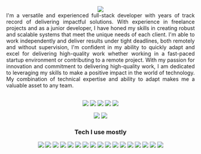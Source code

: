 <!-- Header -->
<div align="center">
<a href="#"><img src="https://readme-typing-svg.demolab.com/?lines=Hello%20World!;I'm%20a%20Full-stack%20developer.;I%20design%20UI/UX.;I%20have%205%2B%20years%20of%20experience.;I'm%20a%20Founder%20of%20RojakCube.;I'm%20always%20Typing...&font=Fira%20Code&center=true&width=440&height=45&color=13da5a&vCenter=true&size=22&pause=2000"/></a>
</div>

<!-- About Me -->
<div align="left" style="text-align: justify;">
I'm a versatile and experienced full-stack developer with years of track record of delivering impactful solutions. With experience in freelance projects and as a junior developer, I have honed my skills in creating robust and scalable systems that meet the unique needs of each client. I'm able to work independently and deliver results under tight deadlines, both remotely and without supervision, I'm confident in my ability to quickly adapt and excel for delivering high-quality work whether working in a fast-paced startup environment or contributing to a remote project. With my passion for innovation and commitment to delivering high-quality work, I am dedicated to leveraging my skills to make a positive impact in the world of technology. My combination of technical expertise and ability to adapt makes me a valuable asset to any team.
</div><br>


<!-- Skills -->
<div align="center">

[![](https://img.icons8.com/stickers/48/null/discord.png)](#)
[![](https://img.icons8.com/stickers/48/null/domain--v1.png)](https://kimmohito.com)
[![](https://img.icons8.com/stickers/48/null/linkedin.png)](https://linkedin.com/in/kimmohito)
[![](https://img.icons8.com/stickers/48/null/twitter.png)](https://twitter.com/kimmohito)
[![](https://img.icons8.com/stickers/48/null/instagram-new--v2.png)](https://instagram.com/kimmohito)

<a href="https://instagram.com/kimmohito" target="_blank">![](https://img.icons8.com/stickers/48/null/instagram-new--v2.png)</a>
<a href="https://instagram.com/kimmohito" target="_blank">![](https://img.icons8.com/stickers/48/null/instagram-new--v2.png)</a>

</div>

<!-- Skills -->
<div align="center">

### Tech I use mostly
![](https://img.icons8.com/color/36/null/linux.png)
![](https://img.icons8.com/color/36/null/bash.png)
![](https://img.icons8.com/color/36/null/git.png)
![](https://img.icons8.com/color/36/null/visual-studio-code-2019.png)
![](https://img.icons8.com/fluency/36/null/docker.png)
![](https://img.icons8.com/color/36/null/php.png)
![](https://img.icons8.com/fluency/36/null/laravel.png)
![](https://img.icons8.com/color/36/null/symfony.png)
![](https://img.icons8.com/color/36/null/javascript.png)
![](https://img.icons8.com/color/36/null/vue-js.png)
![](https://img.icons8.com/color/36/null/react-native.png)
![](https://img.icons8.com/color/36/null/html-5.png)
![](https://img.icons8.com/color/36/null/css3.png)
![](https://img.icons8.com/color/36/null/tailwindcss.png)
![](https://img.icons8.com/color/36/null/adobe-xd.png)
![](https://img.icons8.com/color/36/null/adobe-illustrator.png)
![](https://img.icons8.com/color/36/null/figma.png)

</div>

<!-- VSCODE Ext -->
<!-- <div align="center"><br>

### VSCode Extension that I use:
- test
- test

</div> -->





<!-- 

<div align="center" class="pt-10">


[![LinkedIn](https://img.shields.io/badge/Follow-612-fff?logo=LinkedIn&style=social&messageColor=red)](#)
[![Instagram](https://img.shields.io/badge/Follow-9k-fff?logo=Instagram&style=social)](#)
[![Twitter](https://img.shields.io/twitter/follow/kimmohito?label=Follow&style=social)](#)
[![Youtube](https://img.shields.io/youtube/channel/subscribers/UCnsIaJK9zEXAqXJsexevOfA?label=Subscribe&style=social)](#)

</div><br> -->



<!-- 

```yml
experience:
      "Sep 2022 - current"  : "Junior Developer @ SAGE42 APPS",
      "Aug 2022 - Jan 2023" : "Practical @ Jamilah Mansor",
      "Jul 2017 - Nov 2017" : "Practical @ Information Management Department, State Secretary Incorporated",
education:
      "Aug 2018 - Jun 2022" : "Degree in Network System @ Universiti Kuala Lumpur, Malaysian Institute of Information Technology",
      "Jul 2014 - Jun 2017" : "Diploma in Network Security @ German Malaysian Institute, Bangi, Malaysia",
``` -->


<!-- 


<link rel="stylesheet" href="https://kimmohito.com/fontawesome/css/all.css">

<link href="https://code.iconify.design/iconify-icon/1.0.1/iconify-icon.min.js" rel="script">






<!-- Hire me --
<div align="center">
</div><br>


```yml
name: Kim Mohito
education:
      - ["Universiti Kuala Lumpur, Malaysian Institute of Information Technology", "Bachelor's in Network System", "2018-2021"]
      - ["German Malaysian Institute", "Network Security", "2014-2017"]
experience:
      - ["Johansons Robotic", ""]
interest: ["IoT", "Crypto", "BlockChain"]
working_on:
currently_learning: ["Kubernetes"]
hobbies: ["Netflix", "DotA2"]


```


<!--
- 🔭 I’m currently working on ...
- 🌱 I’m currently learning ...
- 👯 I’m looking to collaborate on ...
- 🤔 I’m looking for help with ...
- 💬 Ask me about ...
- 📫 How to reach me: ...
- 😄 Pronouns: ...
- ⚡ Fun fact: ...
--

Hi <img src="https://media.giphy.com/media/hvRJCLFzcasrR4ia7z/giphy.gif" width="16"> I was graduated as a Cisco Certified Network Engineer. Accidentally becoming a Full-Stack Developer. Specializing in building (and occasionally designing) exceptional digital experiences. Currently, focusing on building accessible, human-centered products at [RojakCube.com](https://rojakcube.com) or [Pentas.io](https://app.pentas.io/user/0xd09cb9270e62647389013507f779a524609c1544).

Short story, I have quite long experience in WebDev back in 2010. My first journey was on Blogspot, creating a template using HTML. Fast forward today, currently having more than hundreds happy client that provide a positive feedbacks troughtout my journey as a Developer. I can also confidenly mention that I've been running a personal tutor in programming for more than 8 years since 2014 and started a community on [Discord](). If you need any help with your projects, development idea, discussion or any issue with assigmnets, don't hesitate to hit me up! I'm willing to help.

📫  [kimmohito@gmail.com](mailto:kimmohito@gmail.com?Subject=Hello%20World!&Body=Hi%20Kim,)

[![](https://img.shields.io/badge/dynamic/json?color=000000&label=GitHub&query=%24.data.totalSubs&suffix=%20followers&url=https%3A%2F%2Fapi.spencerwoo.com%2Fsubstats%2F%3Fsource%3Dgithub%26queryKey%3Dkimmohito)](https://github.com/kimmohito)

作者：Wonz
链接：https://juejin.cn/post/6868840102924124174
来源：稀土掘金
著作权归作者所有。商业转载请联系作者获得授权，非商业转载请注明出处。

### Language
[![php](https://img.shields.io/badge/-php-2d333b?labelColor=000&logo=php&logoColor=777BB4&style=for-the-badge")](#)
[![vue](https://img.shields.io/badge/-vue-4FC08D?logo=vue.js&logoColor=fff&style=for-the-badge)](#)
[![php](https://img.shields.io/badge/-php-777BB4?logo=php&logoColor=fff&style=for-the-badge)](#)
[![html](https://img.shields.io/badge/-html-e34c26?logo=html5&logoColor=fff&style=for-the-badge)](#)
[![css](https://img.shields.io/badge/-css-264de4?logo=css3&logoColor=fff264de4&style=for-the-badge)](#)
[![python](https://img.shields.io/badge/-python-3776AB?logo=python&logoColor=fff&style=for-the-badge)](#)
[![go](https://img.shields.io/badge/-go-00ADD8?logo=go&logoColor=fff&style=for-the-badge)](#)
[![sh](https://img.shields.io/badge/-sh-4EAA25?logo=gnu-bash&logoColor=fff&style=for-the-badge)](#)
[![C++](https://img.shields.io/badge/-C++-00599C?logo=c%2B%2B&logoColor=fff&style=for-the-badge)](#)
[![mysql](https://img.shields.io/badge/-mysql-4479A1?logo=mysql&logoColor=fff&style=for-the-badge)](#)
[![json](https://img.shields.io/badge/-json-000?logo=json&logoColor=fff&style=for-the-badge)](#)
[![markdown](https://img.shields.io/badge/-markdown-000?logo=markdown&logoColor=fff&style=for-the-badge)](#)



### Tools
[![git](https://img.shields.io/badge/-git-F05032?logo=git&logoColor=fff&style=for-the-badge)](#)
[![docker](https://img.shields.io/badge/-docker-0db7ed?logo=docker&logoColor=fff&style=for-the-badge)](#)
[![bootstrap](https://img.shields.io/badge/-bootstrap-7952B3?logo=bootstrap&logoColor=fff&style=for-the-badge)](#)
[![tailwind](https://img.shields.io/badge/-tailwind-06B6D4?logo=tailwindcss&logoColor=06B6D4&style=for-the-badge)](#)
[![symfony](https://img.shields.io/badge/-symfony-000?logo=symfony&logoColor=fff&style=for-the-badge)](#)
[![composer](https://img.shields.io/badge/-composer-885630?logo=composer&logoColor=fff&style=for-the-badge)](#)
[![laravel](https://img.shields.io/badge/-laravel-FF2D20?logo=laravel&logoColor=fff&style=for-the-badge)](#)
[![livewire](https://img.shields.io/badge/-livewire-4E56A6?logo=livewire&logoColor=fff&style=for-the-badge)](#)
[![javascript](https://img.shields.io/badge/-javascript-F7DF1E?logo=javascript&logoColor=fff&style=for-the-badge)](#)
[![node.js](https://img.shields.io/badge/-node.js-339933?logo=node.js&logoColor=fff&style=for-the-badge)](#)
[![vuetify](https://img.shields.io/badge/-vuetify-1867C0?logo=vuetify&logoColor=fff&style=for-the-badge)](#)
[![vite](https://img.shields.io/badge/-vite-646CFF?logo=vite&logoColor=fff&style=for-the-badge)](#)
[![mysql](https://img.shields.io/badge/-mysql-4479A1?logo=mysql&logoColor=fff&style=for-the-badge)](#)
[![postgresql](https://img.shields.io/badge/-postgresql-4169E1?logo=postgresql&logoColor=fff&style=for-the-badge)](#)
[![firebase](https://img.shields.io/badge/-firebase-FFCA28?logo=firebase&logoColor=fff&style=for-the-badge)](#)
[![redis](https://img.shields.io/badge/-redis-DC382D?logo=redis&logoColor=fff&style=for-the-badge)](#)
[![nginx](https://img.shields.io/badge/-nginx-009900?logo=nginx&logoColor=fff&style=for-the-badge)](#)
[![apache](https://img.shields.io/badge/-apache-F69824?logo=apache&logoColor=fff&style=for-the-badge)](#)
[![xampp](https://img.shields.io/badge/-xampp-fb7a24?logo=xampp&logoColor=fff&style=for-the-badge)](#)

### Preference
[![os](https://img.shields.io/badge/mac-OS-000?logo=apple&logoColor=fff&style=for-the-badge)](#)
[![editor](https://img.shields.io/badge/vscode-editor-000?logo=visual-studio-code&labelColor=007ACC&logoColor=fff&style=for-the-badge)](#)
[![shell](https://img.shields.io/badge/zsh%20(p10k)-shell-000?logo=windows-terminal&logoColor=fff&style=for-the-badge)](#)
[![shell](https://img.shields.io/badge/wakatime-tools-000?logo=wakatime&logoColor=fff&style=for-the-badge)](#)

Sorry lazy to update my profile ATM..

<i class="fab fa-github" style="color: red; font-size: 20px;"></i>


<script src="https://code.iconify.design/iconify-icon/1.0.1/iconify-icon.min.js"></script>
<iconify-icon icon="heroicons-outline:academic-cap"></iconify-icon>


<!--
```        
░░░░░░░░░░░░░░░░░░░░░░░░░░░░░░░░░░░░░░░░░░░░░░░░░░░░░░░░░░░░░░░░░░░
░░░░░░░░░░░░░░░░░░░░░▓████████████████████████▒░░░░░░░░░░░░░░░░░░░░
░░░░░░░░░░░░░░░░░░▓█████▓▒░░░░░░░░░░░░░░░▒██████▒░░░░░░░░░░░░░░░░░░
░░░░░░░░░░░░░░░░████▒░░░░░░░░░░░░░░░░░░░░░░░░░▓███▒░░░░░░░░░░░░░░░░
░░░░░░░░░░░░░░░███░░░░░░░░░░░░░░░░░░░░░░░░░░░░░░░███░░░░░░░░░░░░░░░
░░░░░░░░░░░░░▒██░░░░░░░░░░░░░░░░░░░░░░░░░░░░░░░░░░▒██░░░░░░░░░░░░░░
░░░░░░░░░░░░▒██░░░░░░░░░░░░░░░░░░░░░░░░░░░░░░░░░░░░░██░░░░░░░░░░░░░
░░░░░░░░░░░░██░░░░░░░░░░░░░░░░░░░░░░░░░░░░░░░░░░░░░░░██░░░░░░░░░░░░
░░░░░░░░░░░██▓░░░░░░░░░░░░░░░░░░░░░░░░░░░░░░░░░░░░▒░░██░░░░░░░░░░░░
░░░░░░░░░░░██░░██░░░░░░░░░░░░░░░░░░░░░░░░░░░░░░░░░██░░██░░░░░░░░░░░
░░░░░░░░░░░██░░██░░░░░░░░░░░░░░░░░░░░░░░░░░░░░░░░░██░░██░░░░░░░░░░░
░░░░░░░░░░░██░░██░░░░░░░░░░░░░░░░░░░░░░░░░░░░░░░░░██░░██░░░░░░░░░░░
░░░░░░░░░░░██▒░██▓░░░░░░░░░░░░░░░░░░░░░░░░░░░░░░░██▓░▒██░░░░░░░░░░░
░░░░░░░░░░░░██░░██░░░░░░░░░░░░░░░░░░░░░░░░░░░░░░░██░░██░░░░░░░░░░░░
░░░░░░░░░░░░██▒░██░░░░░▒▒▓███▒░░░░░░░▒███▓▒▒░░░░░██░▓██░░░░░░░░░░░░
░░░░░░░░░░░░░██░██░░██████████▒░░░░░▓██████████░░██▒██░░░░░░░░░░░░░
░░░░░░░░░░░░░░████░████████████░░░░░████████████░████░░░░░░░░░░░░░░
░░░░░░░░░░░░░░░███░▒██████████░░░░░░░██████████▒░██▒░░░░░░░░░▒░░░░░
░░░▒████░░░░░░░▓█▒░░█████████░░░░░░░░░█████████░░▒█▓░░░░░░▓████░░░░
░░░██░▒██▒░░░░░██░░░░██████▓░░░░█░█░░░░███████░░░░██░░░░░███░░██░░░
░░░██░░░██▓░░░░██░░░░░░▒▓▓░░░░▒██░██░░░░░▓▓▒░░░░░▒██░░░░███░░░██░░░
░▓██▒░░░░████▓░░██░░░░░░░░░░░░███░███░░░░░░░░░░░░██░░█████░░░░▓██▒░
██▓░░░░░░░░▒████████▓░░░░░░░░████░███▓░░░░░░░▒▓████████░░░░░░░░░███
██▓▒▓███▓░░░░░░▓████████▓░░░░████░███▓░░░░▓████████▓░░░░░░████▓▓███
░███████████▒░░░░░░███████░░░░██░░░██░░░░██████▓░░░░░░▓███████████░
░░░░░░░░░░▓█████░░░░██▓▓░██░░░░░░░░░░░░░██░█▒██░░░▒█████▓░░░░░░░░░░
░░░░░░░░░░░░░▒█████▒▒█▓█░███▓▓▒▒▒▓▒▒▓▓▓███▒███░▓█████░░░░░░░░░░░░░░
░░░░░░░░░░░░░░░░░▒████▒▓█▒▒█░█▒█░█░█▓█▒█▓░█░█████▒░░░░░░░░░░░░░░░░░
░░░░░░░░░░░░░░░░░░░░██░░██▓█▓█▓█▒█▒█▓█▓████░▓█▓░░░░░░░░░░░░░░░░░░░░
░░░░░░░░░░░░░░░░░▓████▓░▓█▓█░█▒█░█░█▒█▒███▒░██████░░░░░░░░░░░░░░░░░
░░░░░░░░░░░░░▓█████░░██░░░▒█████▓█▓█████▒░░░██░▒█████▓░░░░░░░░░░░░░
░░░░▒██████████▓░░░░░███░░░░░░░░░░░░░░░░░░░██▒░░░░░▓██████████▒░░░░
░░░░██░░░▓▓▓░░░░░░▒██████▓░░░░░░░░░░░░░░░███████▒░░░░░░▓▓▒░░▒██░░░░
░░░░▓██░░░░░░░░▓████▓░░░█████▒░░░░░░▒▓█████░░░▓████▓░░░░░░░▒██▓░░░░
░░░░░░███░░░░████▒░░░░░░░░▓█████████████▒░░░░░░░░▒████░░░░███░░░░░░
░░░░░░░██░░░██▒░░░░░░░░░░░░░░░░░░░░░░░░░░░░░░░░░░░░░▓██░░░██░░░░░░░
░░░░░░░██▒▓██░░░░░░░░░░░░░░░░░░░░░░░░░░░░░░░░░░░░░░░░▒██▒▓██░░░░░░░
░░░░░░░░████░░░░░░░░░░░░░░░░░░░░░░░░░░░░░░░░░░░░░░░░░░░████░░░░░░░░
░░░░░░░░░░░░░░░░░░░░░░░░░░░░░░░░░░░░░░░░░░░░░░░░░░░░░░░░░░░░░░░░░░░
 ____ ____ ____ ____ ____ ____ ____ ____ ____ ____ 
||Q |||W |||E |||R |||T |||Y |||U |||I |||O |||P ||
||__|||__|||__|||__|||__|||__|||__|||__|||__|||__||
|/__\|/__\|/__\|/__\|/__\|/__\|/__\|/__\|/__\|/__\|
   ____ ____ ____ ____ ____ ____ ____ ____ ____      
  ||A |||S |||D |||F |||G |||H |||J |||K |||L ||     
  ||__|||__|||__|||__|||__|||__|||__|||__|||__||     
  |/__\|/__\|/__\|/__\|/__\|/__\|/__\|/__\|/__\|     
        ____ ____ ____ ____ ____ ____ ____                
       ||Z |||X |||C |||V |||B |||N |||M ||               
       ||__|||__|||__|||__|||__|||__|||__||               
       |/__\|/__\|/__\|/__\|/__\|/__\|/__\|   

───▄▀▀▀▄▄▄▄▄▄▄▀▀▀▄───    ▒▒▒▒▒▒▐███████▌
───█▒▒░░░░░░░░░▒▒█───    ▒▒▒▒▒▒▐░▀░▀░▀░▌        ──────▄▀▄─────▄▀▄
────█░░█░░░░░█░░█────    ▒▒▒▒▒▒▐▄▄▄▄▄▄▄▌        ─────▄█░░▀▀▀▀▀░░█▄
─▄▄──█░░░▀█▀░░░█──▄▄─    ▄▀▀▀█▒▐░▀▀▄▀▀░▌▒█▀▀▀▄  ─▄▄──█░░░░░░░░░░░█──▄▄
█░░█─▀▄░░░░░░░▄▀─█░░█    ▌▌▌▌▐▒▄▌░▄▄▄░▐▄▒▌▐▐▐▐  █▄▄█─█░░▀░░┬░░▀░░█─█▄▄█

Just my ASCII ART ~
```
Oh hey, you can check me out on:

[![Twitter](https://img.shields.io/badge/Twitter-00acee?logo=twitter&logoColor=fff&style=for-the-badge)](https://twitter.com/kimmohito)
[![LinkedIn](https://img.shields.io/badge/LinkedIn-blue?logo=linkedin&logoColor=fff&style=for-the-badge)](https://linkedin.com/in/kimmohito)
[![Instagram](https://img.shields.io/badge/Instagram-red?logo=instagram&logoColor=fff&style=for-the-badge)](https://linkedin.com/in/kimmohito)

### <code>Github Stats</code>

<img height="180px" src="https://github-readme-stats.vercel.app/api?username=kimmohito&show_icons=true&hide_border=true&&count_private=true&include_all_commits=true&bg_color=0000&border_color=0000&custom_title=Profile Score" /><img height="180px" src="https://github-readme-stats.vercel.app/api/top-langs/?username=kimmohito&layout=compact&bg_color=0000&border_color=0000&custom_title=Most Used Language" /><img height="180px" src="https://github-readme-stats.vercel.app/api/wakatime?username=kimmohito&bg_color=0000&border_color=0000">

### <code>Languages</code>

![HTML](https://img.shields.io/badge/html-333?logo=html5&logoColor=E34C26&style=for-the-badge)
![CSS](https://img.shields.io/badge/css-333?logo=css3&logoColor=264de4&style=for-the-badge)
![PHP](https://img.shields.io/badge/php-333?logo=php&logoColor=8993be&style=for-the-badge)
![JavaScript](https://img.shields.io/badge/js-333?logo=javascript&logoColor=f0db4f&style=for-the-badge)
![Markdown](https://img.shields.io/badge/markdown-333?logo=markdown&logoColor=fff&style=for-the-badge)
![Python](https://img.shields.io/badge/python-333?logo=python&logoColor=306998&style=for-the-badge)
![Java](https://img.shields.io/badge/java-333?logo=java&logoColor=f89820&style=for-the-badge)

![Go](https://img.shields.io/badge/go-333?logo=go&logoColor=fff&style=for-the-badge)

![Dotnet](https://img.shields.io/badge/dotnet-333?logo=dotnet&logoColor=fff&style=for-the-badge)

### <code>Tools</code>

### <code>Operating System</code>

### <code>Text Editor</code>

![VSCode](https://img.shields.io/badge/vscode-333?logo=visualstudiocode&logoColor=fff&style=for-the-badge)

![Atom](https://img.shields.io/badge/atom-333?logo=atom&logoColor=fff&style=for-the-badge)

### <code>Design</code>

![Xd](https://img.shields.io/badge/xd-333?logo=adobexd&logoColor=fff&style=for-the-badge)
![Ai](https://img.shields.io/badge/illustrator-333?logo=adobeillustrator&logoColor=fff&style=for-the-badge)
![Ps](https://img.shields.io/badge/photoshop-333?logo=adobephotoshop&logoColor=fff&style=for-the-badge)
![Dw](https://img.shields.io/badge/dreamweaver-333?logo=adobedreamweaver&logoColor=fff&style=for-the-badge)
![Pr](https://img.shields.io/badge/premiere-333?logo=adobepremierepro&logoColor=fff&style=for-the-badge)

![Angular](https://img.shields.io/badge/angular-333?logo=angular&logoColor=fff&style=for-the-badge)
-->

